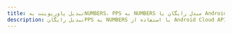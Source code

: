 ---title: تبدیل پاورپوینت بهNUMBERS، PPS به NUMBERS مبدل رایگان یا Android SDKdescription: تبدیل رایگانPPS به NUMBERS با استفاده از Android Cloud APIs & SDK. همچنین اسناد Microsoft PowerPoint را در Cloud ایجاد، ویرایش و رندر کنید.---